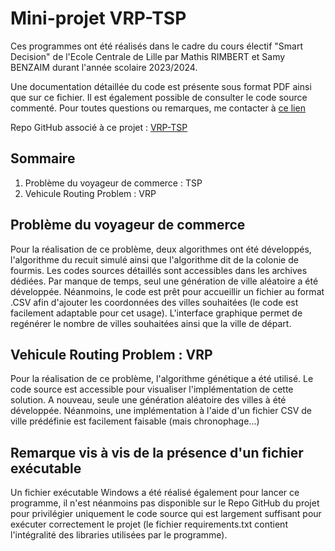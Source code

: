 # Mini-projet VRP-TSP

Ces programmes ont été réalisés dans le cadre du cours électif "Smart Decision" de l'Ecole Centrale de Lille par Mathis RIMBERT et Samy BENZAIM durant l'année scolaire 2023/2024. 

Une documentation détaillée du code est présente sous format PDF ainsi que sur ce fichier. Il est également possible de consulter le code source commenté. Pour toutes questions ou remarques, me contacter à  [ce lien](mailto:mathis.rimbert@centrale.centralelille.fr)

Repo GitHub associé à ce projet : [VRP-TSP](https://github.com/mrimbert/VRP-TSP)

## Sommaire

1. Problème du voyageur de commerce : TSP
2. Vehicule Routing Problem : VRP

## Problème du voyageur de commerce

Pour la réalisation de ce problème, deux algorithmes ont été développés, l'algorithme du recuit simulé ainsi que l'algorithme dit de la colonie de fourmis. Les codes sources détaillés sont accessibles dans les archives dédiées. Par manque de temps, seul une génération de ville aléatoire a été développée. Néanmoins, le code est prêt pour accueillir un fichier au format .CSV afin d'ajouter les coordonnées des villes souhaitées (le code est facilement adaptable pour cet usage). L'interface graphique permet de regénérer le nombre de villes souhaitées ainsi que la ville de départ. 

## Vehicule Routing Problem : VRP

Pour la réalisation de ce problème, l'algorithme génétique a été utilisé. Le code source est accessible pour visualiser l'implémentation de cette solution. A nouveau, seule une génération aléatoire des villes à été développée. Néanmoins, une implémentation à l'aide d'un fichier CSV de ville prédéfinie est facilement faisable (mais chronophage...)

## Remarque vis à vis de la présence d'un fichier exécutable

Un fichier exécutable Windows a été réalisé également pour lancer ce programme, il n'est néanmoins pas disponible sur le Repo GitHub du projet pour privilégier uniquement le code source qui est largement suffisant pour exécuter correctement le projet (le fichier requirements.txt contient l'intégralité des libraries utilisées par le programme).